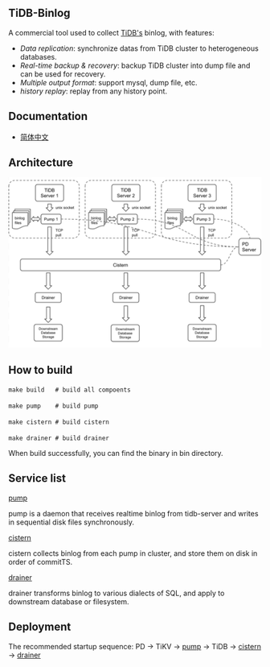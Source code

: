 ## TiDB-Binlog

A commercial tool used to collect [TiDB's](https://github.com/pingcap/tidb) binlog, with features:

* *Data replication*: synchronize datas from TiDB cluster to heterogeneous databases.
* *Real-time backup & recovery*: backup TiDB cluster into dump file and can be used for recovery.
* *Multiple output format*: support mysql, dump file, etc.
* *history replay*: replay from any history point.

## Documentation

+ [简体中文](./docs/doc-cn.md)

## Architecture

![architecture](./docs/architecture.jpeg)

## How to build

```
make build   # build all compoents

make pump    # build pump

make cistern # build cistern

make drainer # build drainer
```

When build successfully, you can find the binary in bin directory. 

## Service list

[pump](./cmd/pump)

pump is a daemon that receives realtime binlog from tidb-server and writes in sequential disk files synchronously.

[cistern](./cmd/cistern)

cistern collects binlog from each pump in cluster, and store them on disk in order of commitTS.

[drainer](./cmd/drainer)

drainer transforms binlog to various dialects of SQL, and apply to downstream database or filesystem.

## Deployment

The recommended startup sequence: PD -> TiKV -> [pump](./cmd/pump) -> TiDB -> [cistern](./cmd/cistern) -> [drainer](./cmd/drainer)